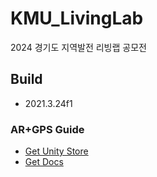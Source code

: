 # KMU_LivingLab
2024 경기도 지역발전 리빙랩 공모전

## Build
- 2021.3.24f1

### AR+GPS Guide
- [Get Unity Store](https://assetstore.unity.com/packages/tools/integration/ar-gps-location-134882)
- [Get Docs](https://docs.unity-ar-gps-location.com/#main-features)
